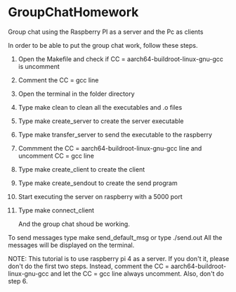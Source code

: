 # GroupChatHomework
Group chat using the Raspberry PI as a server and the Pc as clients

In order to be able to put the group chat work, follow these steps.



1. Open the Makefile and check if CC = aarch64-buildroot-linux-gnu-gcc is uncomment
2. Comment the CC = gcc line
3. Open the terminal in the folder directory
4. Type make clean to clean all the executables and .o files
5. Type make create_server to create the server executable
6. Type make transfer_server to send the executable to the raspberry
7. Commment the CC = aarch64-buildroot-linux-gnu-gcc line and uncomment CC = gcc line
8. Type make create_client to create the client
9. Type make create_sendout to create the send program
10. Start executing the server on raspberry with a 5000 port
11. Type make connect_client

	And the group chat shoud be working.

To send messages type make send_default_msg or type ./send.out <command> <message>
All the messages will be displayed on the terminal.



NOTE: This tutorial is to use raspberry pi 4 as a server. If you don't it, please don't
	do the first two steps. Instead, comment the CC = aarch64-buildroot-linux-gnu-gcc
	and let the CC = gcc line always uncomment.
	Also, don't do step 6. 
